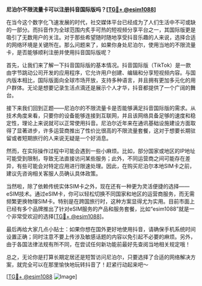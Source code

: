 **尼泊尔不限流量卡可以注册抖音国际版吗？[[TG💪+ @esim1088](https://t.me/s/esim1088)]**

在当今这个数字化飞速发展的时代，社交媒体平台已经成为了人们生活中不可或缺的一部分。而抖音作为全球范围内炙手可热的短视频分享平台之一，其国际版更是吸引了无数用户的关注。对于那些希望随时随地享受抖音乐趣的人来说，选择合适的网络环境是关键所在。那么问题来了，如果你身处尼泊尔，使用当地的不限流量卡，是否能够顺利注册并使用抖音国际版呢？

首先，让我们来了解一下抖音国际版的基本情况。抖音国际版（TikTok）是一款由字节跳动公司开发的应用程序，它允许用户创建、编辑和分享短视频内容。与国内版本相比，国际版面向全球市场开放，支持多种语言，并且拥有更加多元化的用户群体。无论是想要记录生活点滴还是展示个人才华，抖音都提供了一个广阔的舞台。

接下来我们回到正题——尼泊尔的不限流量卡是否能够满足抖音国际版的需求。从技术角度来看，只要你的设备能够连接到互联网，并且该网络具备足够的速度和稳定性，理论上来说就可以正常使用抖音。尼泊尔近年来在通讯基础设施建设方面取得了显著进步，许多运营商推出了性价比很高的不限流量套餐，这对于想要长期驻留或者短期旅行的人来说无疑是一个好消息。

然而，在实际操作过程中可能会遇到一些小麻烦。比如，部分国家或地区的IP地址可能受到限制，导致无法直接访问某些服务；此外，不同运营商之间可能存在差异，有些可能会对特定应用进行限速处理。因此，在购买尼泊尔本地SIM卡之前，建议先咨询相关客服人员确认具体政策。

当然啦，除了依赖传统实体SIM卡之外，现在还有一种更为灵活便捷的选择——eSIM技术。通过eSIM卡，你可以轻松切换不同国家和地区的运营商服务，而无需频繁更换物理SIM卡。特别是在跨国旅行时，这种方案显得尤为实用。目前市面上已经有多个品牌推出了针对eSIM服务的产品和服务套餐，比如“esim1088”就是一个非常受欢迎的选择[[TG💪+ @esim1088](https://t.me/s/esim1088)]。

最后再给大家几点小贴士：如果你想在国外更好地使用抖音，请确保手机系统时间设置正确；同时注意不要上传涉及敏感话题的内容以免引起不必要的麻烦。另外，由于各国法律法规有所不同，在尝试任何新功能前最好先查阅当地相关规定哦！

总之，无论你是打算长期定居还是短暂访问尼泊尔，只要选择了合适的网络解决方案，就完全可以在那里愉快地玩转抖音了！赶紧行动起来吧～

[[TG💪+ @esim1088](https://t.me/s/esim1088) ![Image](https://i.postimg.cc/4NQfJmqS/Snipaste-2025-05-13-00-14-12.png)]